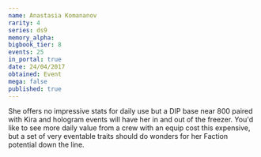 ```yaml
---
name: Anastasia Komananov
rarity: 4
series: ds9
memory_alpha:
bigbook_tier: 8
events: 25
in_portal: true
date: 24/04/2017
obtained: Event
mega: false
published: true
---
```


She offers no impressive stats for daily use but a DIP base near 800 paired with Kira and hologram events will have her in and out of the freezer. You'd like to see more daily value from a crew with an equip cost this expensive, but a set of very eventable traits should do wonders for her Faction potential down the line.
